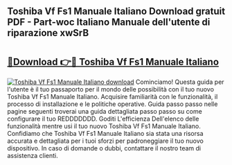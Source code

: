 ## Toshiba Vf Fs1 Manuale Italiano Download gratuit PDF - Part-woc Italiano Manuale dell'utente di riparazione xwSrB

# <h2><a href="http://dfe99r.blite.top/?on=Toshiba+Vf+Fs1+Manuale+Italiano">🔗Download 👉🔴 Toshiba Vf Fs1 Manuale Italiano</a></h2>

[![Toshiba Vf Fs1 Manuale Italiano download](https://i.imgur.com/lujVjoI.png)](http://dfe99r.blite.top/?on=Toshiba+Vf+Fs1+Manuale+Italiano)
Cominciamo! Questa guida per l'utente è il tuo passaporto per il mondo delle possibilità con il tuo nuovo Toshiba Vf Fs1 Manuale Italiano. Acquisire familiarità con le funzionalità, il processo di installazione e le politiche operative. Guida passo passo nelle pagine seguenti troverai una guida dettagliata passo passo su come configurare il tuo REDDDDDDD. Goditi L'efficienza Dell'elenco delle funzionalità mentre usi il tuo nuovo Toshiba Vf Fs1 Manuale Italiano. Confidiamo che Toshiba Vf Fs1 Manuale Italiano sia stata una risorsa accurata e dettagliata per i tuoi sforzi per padroneggiare il tuo nuovo dispositivo. In caso di domande o dubbi, contattare il nostro team di assistenza clienti.
